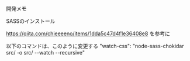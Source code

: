 ﻿開発メモ

SASSのインストール

https://qiita.com/chieeeeno/items/1dda5c47d4f1e36408e8 を参考に

以下のコマンドは、このように変更する
"watch-css": "node-sass-chokidar src/ -o src/ --watch --recursive"
